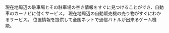 現在地周辺の駐車場とその駐車場の空き情報をすぐに見つけることができ、自動車のカーナビに付くサービス。
現在地周辺の自動販売機の売り物がすぐにわかるサービス。
位置情報を提供して全国ネットで通信バトルが出来るゲーム機能。
